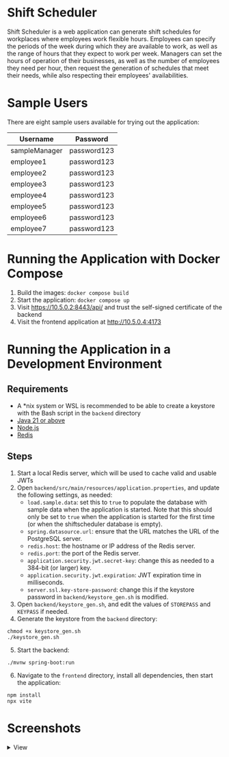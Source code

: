 # Shift Scheduler

Shift Scheduler is a web application can generate shift schedules for workplaces where employees work flexible hours.
Employees can specify the periods of the week during which they are available to work, as well as the range of hours that they expect to work per week.
Managers can set the hours of operation of their businesses, as well as the number of employees they need per hour, then request the generation of schedules 
that meet their needs, while also respecting their employees' availabilities.

# Sample Users

There are eight sample users available for trying out the application:

| Username      | Password    |
| ------------- | ----------- |
| sampleManager | password123 |
| employee1     | password123 |
| employee2     | password123 |
| employee3     | password123 |
| employee4     | password123 |
| employee5     | password123 |
| employee6     | password123 |
| employee7     | password123 |

# Running the Application with Docker Compose

1. Build the images: `docker compose build`
2. Start the application: `docker compose up`
3. Visit https://10.5.0.2:8443/api/ and trust the self-signed certificate of the backend
4. Visit the frontend application at http://10.5.0.4:4173

# Running the Application in a Development Environment

## Requirements

- A *nix system or WSL is recommended to be able to create a keystore with the Bash script in the `backend` directory
- [Java 21 or above](https://www.oracle.com/ca-en/java/technologies/downloads/)
- [Node.js](https://nodejs.org/en)
- [Redis](https://redis.io/downloads/)

## Steps

1. Start a local Redis server, which will be used to cache valid and usable JWTs
2. Open `backend/src/main/resources/application.properties`, and update the following settings, as needed:
    - `load.sample.data`: set this to `true` to populate the database with sample data when the application is started. Note that this should only be set to `true` when the application is started for the first time (or when the shiftscheduler database is empty).
    - `spring.datasource.url`: ensure that the URL matches the URL of the PostgreSQL server.
    - `redis.host`: the hostname or IP address of the Redis server.
    - `redis.port`: the port of the Redis server.
    - `application.security.jwt.secret-key`: change this as needed to a 384-bit (or larger) key.
    - `application.security.jwt.expiration`: JWT expiration time in milliseconds.
    - `server.ssl.key-store-password`: change this if the keystore password in `backend/keystore_gen.sh` is modified.
3. Open `backend/keystore_gen.sh`, and edit the values of `STOREPASS` and `KEYPASS` if needed.
4. Generate the keystore from the `backend` directory:
```
chmod +x keystore_gen.sh
./keystore_gen.sh
```
5. Start the backend:
```
./mvnw spring-boot:run
```
6. Navigate to the `frontend` directory, install all dependencies, then start the application:
```
npm install
npx vite
```

# Screenshots

<details>
<summary>View</summary>

| ![shift_scheduler_home](https://github.com/user-attachments/assets/b2703575-851d-4f2b-bcf2-e8d4a0bf1cd8) |
|:--:| 
| *Home page* |

| ![shift_scheduler_login](https://github.com/user-attachments/assets/5eee573c-d3e0-4012-8870-d0a31cc723ad) |
|:--:| 
| *Login* |

| ![shift_scheduler_manager_home](https://github.com/user-attachments/assets/54a6f6bd-4ff5-4662-8c6a-b5b3657762d7) |
|:--:| 
| *Manager dashboard* |

| ![shift_scheduler_hours_of_operation](https://github.com/user-attachments/assets/238378c4-1055-4ce7-a141-72f037d7e776) |
|:--:| 
| *Company hours of operation settings* |

| ![shift_scheduler_schedule_generation](https://github.com/user-attachments/assets/04429246-9626-4116-9a02-9f7c736fde53) |
|:--:| 
| *Schedule generation* |

| ![shift_scheduler_schedule_selection](https://github.com/user-attachments/assets/dd79fbcf-178e-4bfa-b80e-071782dcbc55) |
|:--:| 
| *Generated schedule selection* |

| ![shift_scheduler_manager_schedule_browser](https://github.com/user-attachments/assets/b1bbf403-1320-4c0e-a732-0f156adbd267) |
|:--:| 
| *Schedule browser (manager)* |

| ![shift_scheduler_employee_home](https://github.com/user-attachments/assets/15e0499c-da88-48ee-bd20-e12088a9f6e9) |
|:--:| 
| *Employee dashboard* |

| ![shift_scheduler_employee_settings](https://github.com/user-attachments/assets/7f81d8b6-dffc-4689-9917-0a6437777a4a) |
|:--:| 
| *Employee settings* |

| ![shift_scheduler_employee_schedule_browser](https://github.com/user-attachments/assets/396e6dfe-b2be-4e2a-8061-f30a39e84aa0) |
|:--:| 
| *Schedule browser (employee)* |

| ![shift_scheduler_manager_registration](https://github.com/user-attachments/assets/74f537b4-ef99-4e39-8a2c-9a3da8110335) |
|:--:| 
| *Company registration* |

| ![shift_scheduler_employee_registration](https://github.com/user-attachments/assets/e363c6ef-463c-4123-b727-c6f521c8238b) |
|:--:| 
| *Employee registration* |

</details>
